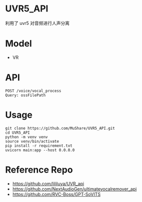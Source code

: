 # UVR5_API

利用了 uvr5 对音频进行人声分离

# Model
- VR

# API

```
POST /voice/vocal_process
Query: ossFilePath 
```

# Usage

```shell
git clone https://github.com/MuShare/UVR5_API.git
cd UVR5_API
python -m venv venv
source venv/bin/activate
pip install -r requirement.txt
uvicorn main:app --host 0.0.0.0
```

# Reference Repo
- https://github.com/lililuya/UVR_api
- https://github.com/NextAudioGen/ultimatevocalremover_api
- https://github.com/RVC-Boss/GPT-SoVITS
